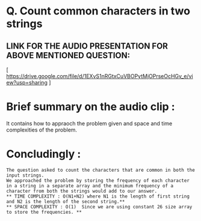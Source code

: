 # Q. Count common characters in two strings

## LINK FOR THE AUDIO PRESENTATION FOR ABOVE MENTIONED QUESTION:

[ https://drive.google.com/file/d/1EXvS1nRGtxCuVBOPytMjOPrseOcHGv_e/view?usp=sharing ]

# Brief summary on the audio clip :

It contains how to appraoch the problem given and space and time complexities of the problem.

# Concludingly :

    The question asked to count the characters that are common in both the input strings.
    We approached the problem by storing the frequency of each character in a string in a separate array and the minimum frequency of a character from both the strings would add to our answer.
    ** TIME COMPLEXITY : O(N1+N2) where N1 is the length of first string and N2 is the length of the second string.**
    ** SPACE COMPLEXITY : O(1)  Since we are using constant 26 size array to store the frequencies. **
